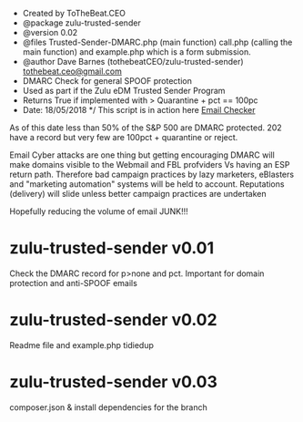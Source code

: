  * Created by ToTheBeat.CEO 
 * @package zulu-trusted-sender
 * @version 0.02
 * @files Trusted-Sender-DMARC.php (main function) call.php (calling the main function) and
 example.php which is a form submission.
 * @author Dave Barnes (tothebeatCEO/zulu-trusted-sender) <tothebeat.ceo@gmail.com>
 * DMARC Check for general SPOOF protection
 * Used as part if the Zulu eDM Trusted Sender Program 
 * Returns True if implemented with > Quarantine + pct == 100pc
 * Date: 18/05/2018
 */
This script  is in action here [Email Checker](https://zuluedm.com/trusted-sender/?utm_source=Zulu%20eDM&utm_medium=Github&utm_campaign=Trusted%20Sender) 

As of this date less than 50% of the S&P 500 are DMARC protected. 202 have a record but very few are 100pct + quarantine or reject.

Email Cyber attacks are one thing but getting encouraging DMARC will make domains visible to 
the Webmail and FBL profviders Vs having an ESP return path. Therefore bad campaign practices
by lazy marketers, eBlasters and "marketing automation" systems will be held to account. Reputations (delivery) will slide unless better campaign practices are undertaken

Hopefully reducing the volume of email JUNK!!!  





# zulu-trusted-sender v0.01
Check the DMARC record for p>none and pct. Important for domain protection and anti-SPOOF emails

# zulu-trusted-sender v0.02
Readme file and example.php tidiedup

# zulu-trusted-sender v0.03
composer.json & install dependencies for the branch

# 

